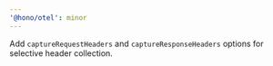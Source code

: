 ```yaml
---
'@hono/otel': minor
---
```


Add `captureRequestHeaders` and `captureResponseHeaders` options for selective header collection.
